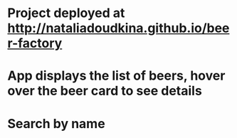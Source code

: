  # Project deployed at http://nataliadoudkina.github.io/beer-factory
 # App displays the list of beers, hover over the beer card to see details
 # Search by name
